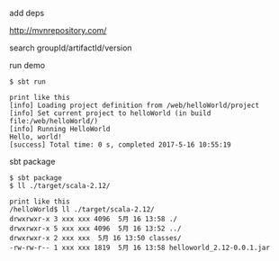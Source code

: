 add deps 

http://mvnrepository.com/

search groupId/artifactId/version

run demo

	$ sbt run

	print like this
	[info] Loading project definition from /web/helloWorld/project
	[info] Set current project to helloWorld (in build file:/web/helloWorld/)
	[info] Running HelloWorld 
	Hello, world!
	[success] Total time: 0 s, completed 2017-5-16 10:55:19


sbt package

	$ sbt package 
	$ ll ./target/scala-2.12/
	
	print like this
	/helloWorld$ ll ./target/scala-2.12/
	drwxrwxr-x 3 xxx xxx 4096  5月 16 13:58 ./
	drwxrwxr-x 5 xxx xxx 4096  5月 16 13:52 ../
	drwxrwxr-x 2 xxx xxx  5月 16 13:50 classes/
	-rw-rw-r-- 1 xxx xxx 1819  5月 16 13:58 helloworld_2.12-0.0.1.jar





